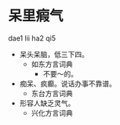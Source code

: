 





# 呆里瘕气
dae1 lii ha2 qi5
+ 呆头呆脑，低三下四。
  * 如东方言词典
    - 不要～的。
+ 痴呆、疯癫。说话办事不靠谱。
  * 东台方言词典
+ 形容人缺乏灵气。
  * 兴化方言词典
